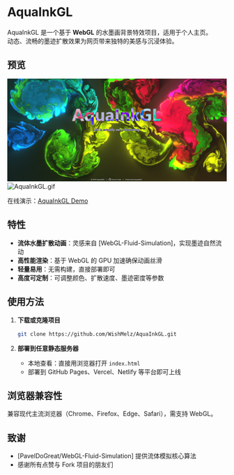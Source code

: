 # AquaInkGL

AquaInkGL 是一个基于 **WebGL** 的水墨画背景特效项目，适用于个人主页。  
动态、流畅的墨迹扩散效果为网页带来独特的美感与沉浸体验。

## 预览

![img](./review.png)
![AquaInkGL.gif](./AquaInkGL.gif)

在线演示：[AquaInkGL Demo](https://wishmelz.github.io/AquaInkGL)

## 特性

- **流体水墨扩散动画**：灵感来自 [WebGL-Fluid-Simulation]，实现墨迹自然流动  
- **高性能渲染**：基于 WebGL 的 GPU 加速确保动画丝滑  
- **轻量易用**：无需构建，直接部署即可  
- **高度可定制**：可调整颜色、扩散速度、墨迹密度等参数

## 使用方法

1. **下载或克隆项目**
    ```bash
    git clone https://github.com/WishMelz/AquaInkGL.git
    ```

2. **部署到任意静态服务器**  
   - 本地查看：直接用浏览器打开 `index.html`  
   - 部署到 GitHub Pages、Vercel、Netlify 等平台即可上线



## 浏览器兼容性

兼容现代主流浏览器（Chrome、Firefox、Edge、Safari），需支持 WebGL。



## 致谢

- [PavelDoGreat/WebGL-Fluid-Simulation] 提供流体模拟核心算法
- 感谢所有点赞与 Fork 项目的朋友们
